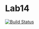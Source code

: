# Lab14
[![Build Status](https://travis-ci.org/AntonMurzinov/Laba_14.svg?branch=main)](https://travis-ci.org/AntonMurzinov/Laba_14)